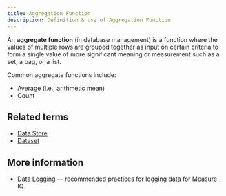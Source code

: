 ```yaml
---
title: Aggregation Function
description: Definition & use of Aggregation Function
---
```


An **aggregate function** (in database management) is a function where the values of multiple rows are grouped together as input on certain criteria to form a single value of more significant meaning or measurement such as a set, a bag, or a list.

Common aggregate functions include:

- Average (i.e., arithmetic mean)
- Count

## Related terms

- [Data Store](../data-store)
- [Dataset](../dataset-table)

## More information

- [Data Logging](/measure_iq/admin-guides/managing-your-data/data-logging) — recommended practices for logging data for Measure IQ.
